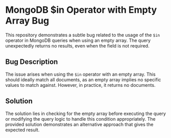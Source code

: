 # MongoDB $in Operator with Empty Array Bug

This repository demonstrates a subtle bug related to the usage of the `$in` operator in MongoDB queries when using an empty array.  The query unexpectedly returns no results, even when the field is not required.

## Bug Description

The issue arises when using the `$in` operator with an empty array. This should ideally match all documents, as an empty array implies no specific values to match against.  However, in practice, it returns no documents.

## Solution

The solution lies in checking for the empty array before executing the query or modifying the query logic to handle this condition appropriately.  The provided solution demonstrates an alternative approach that gives the expected result.
